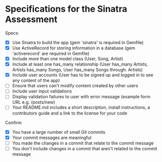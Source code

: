 # Specifications for the Sinatra Assessment

Specs:
- [x] Use Sinatra to build the app (gem 'sinatra' is required in Gemfile)
- [x] Use ActiveRecord for storing information in a database (gem 'activerecord' are required in Gemfile)
- [x] Include more than one model class (User, Song, Artist)
- [x] Include at least one has_many relationship (User has_many Artists, Artists has_many Songs, User has_many Songs through: Artists)
- [x] Include user accounts (User has to be signed up and logged in to see any content of the app)
- [ ] Ensure that users can't modify content created by other users
- [ ] Include user input validations
- [ ] Display validation failures to user with error message (example form URL e.g. /posts/new)
- [ ] Your README.md includes a short description, install instructions, a contributors guide and a link to the license for your code

Confirm
- [x] You have a large number of small Git commits
- [x] Your commit messages are meaningful
- [ ] You made the changes in a commit that relate to the commit message
- [ ] You don't include changes in a commit that aren't related to the commit message

